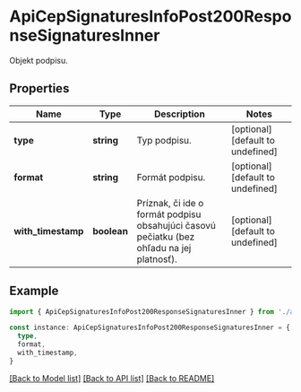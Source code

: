 # ApiCepSignaturesInfoPost200ResponseSignaturesInner

Objekt podpisu.

## Properties

| Name               | Type        | Description                                                                               | Notes                             |
| ------------------ | ----------- | ----------------------------------------------------------------------------------------- | --------------------------------- |
| **type**           | **string**  | Typ podpisu.                                                                              | [optional] [default to undefined] |
| **format**         | **string**  | Formát podpisu.                                                                           | [optional] [default to undefined] |
| **with_timestamp** | **boolean** | Príznak, či ide o formát podpisu obsahujúci časovú pečiatku (bez ohľadu na jej platnosť). | [optional] [default to undefined] |

## Example

```typescript
import { ApiCepSignaturesInfoPost200ResponseSignaturesInner } from './api'

const instance: ApiCepSignaturesInfoPost200ResponseSignaturesInner = {
  type,
  format,
  with_timestamp,
}
```

[[Back to Model list]](../README.md#documentation-for-models) [[Back to API list]](../README.md#documentation-for-api-endpoints) [[Back to README]](../README.md)
